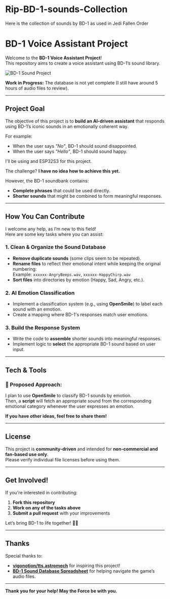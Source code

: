 # Rip-BD-1-sounds-Collection
Here is the collection of sounds by BD-1 as used in Jedi Fallen Order
# BD-1 Voice Assistant Project

Welcome to the **BD-1 Voice Assistant Project**!  
This repository aims to create a voice assistant using BD-1’s sound library.

![BD-1 Sound Project](https://th.bing.com/th/id/OIP.Shcaq2sc_Ovxg0BefIrLsAHaLO?rs=1&pid=ImgDetMain)


**Work in Progress:** The database is not yet complete (I still have around 5 hours of audio files to review).

---

## Project Goal

The objective of this project is to **build an AI-driven assistant** that responds using BD-1’s iconic sounds in an emotionally coherent way.  

For example:  
- When the user says *"No"*, BD-1 should sound disappointed.  
- When the user says *"Hello"*, BD-1 should sound happy.

I'll be using and ESP32S3 for this project.

The challenge? **I have no idea how to achieve this yet.**   

However, the BD-1 soundbank contains:  
- **Complete phrases** that could be used directly.  
- **Shorter sounds** that might be combined to form meaningful responses.  

---

## How You Can Contribute

I welcome any help, as I’m new to this field!   
Here are some key tasks where you can assist:

### **1. Clean & Organize the Sound Database**
- **Remove duplicate sounds** (some clips seem to be repeated).  
- **Rename files** to reflect their emotional intent while keeping the original numbering:  
  Example: `xxxxxx-AngryBeeps.wav`, `xxxxxx-HappyChirp.wav`  
- **Sort files** into directories by emotion (Happy, Sad, Angry, etc.).

### **2. AI Emotion Classification**
- Implement a classification system (e.g., using **OpenSmile**) to label each sound with an emotion.  
- Create a mapping where BD-1's responses match user emotions.

### **3. Build the Response System**
- Write the code to **assemble** shorter sounds into meaningful responses.  
- Implement logic to **select** the appropriate BD-1 sound based on user input.

---

## Tech & Tools

### 🔹 Proposed Approach:
I plan to use **OpenSmile** to classify BD-1 sounds by emotion.  
Then, a **script** will fetch an appropriate sound from the corresponding emotional category whenever the user expresses an emotion.

**If you have other ideas, feel free to share them!**

---

## License

This project is **community-driven** and intended for **non-commercial and fan-based use only**.  
Please verify individual file licenses before using them.

---

## Get Involved!

If you're interested in contributing:
1. **Fork this repository**  
2. **Work on any of the tasks above**  
3. **Submit a pull request** with your improvements  

Let’s bring BD-1 to life together! 🤖🎶  

---

## Thanks

Special thanks to:  
- **[vigonotion/tts.astromech](https://github.com/vigonotion/tts.astromech)** for inspiring this project!  
- **[BD-1 Sound Database Spreadsheet](https://docs.google.com/spreadsheets/d/1isG7yhRa6qXGd1NMjFjuTrLWa93BwfY8t4Y0y8e7ufs/edit?pli=1&gid=541004497#gid=541004497)** for helping navigate the game’s audio files.  

---

**Thank you for your help! May the Force be with you.** 
